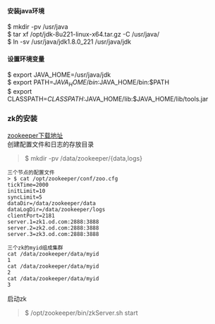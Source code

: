 #### 安装java环境
$ mkdir -pv /usr/java  
$ tar xf /opt/jdk-8u221-linux-x64.tar.gz -C /usr/java/  
$ ln -sv /usr/java/jdk1.8.0_221 /usr/java/jdk  
#### 设置环境变量
$ export JAVA_HOME=/usr/java/jdk  
$ export PATH=$JAVA_HOME/bin:$JAVA_HOME/bin:$PATH  
$ export CLASSPATH=$CLASSPATH:$JAVA_HOME/lib:$JAVA_HOME/lib/tools.jar  

### zk的安装
[zookeeper下载地址](https://archive.apache.org/dist/zookeeper/)  
创建配置文件和日志的存放目录  
> $ mkdir -pv /data/zookeeper/{data,logs}  
```
三个节点的配置文件  
> $ cat /opt/zookeeper/conf/zoo.cfg
tickTime=2000
initLimit=10
syncLimit=5
dataDir=/data/zookeeper/data
dataLogDir=/data/zookeeper/logs
clientPort=2181
server.1=zk1.od.com:2888:3888
server.2=zk2.od.com:2888:3888
server.3=zk3.od.com:2888:3888
```
```
三个zk的myid组成集群
cat /data/zookeeper/data/myid  
1  
cat /data/zookeeper/data/myid  
2  
cat /data/zookeeper/data/myid  
3  
```
启动zk  
> $ /opt/zookeeper/bin/zkServer.sh start  



